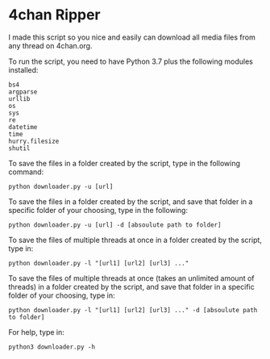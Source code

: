# 4chan Ripper
I made this script so you nice and easily can download all media files from any thread on 4chan.org.

To run the script, you need to have Python 3.7 plus the following modules installed:
	
	bs4
	argparse
	urllib
	os
	sys
	re
	datetime
	time
	hurry.filesize
	shutil
  
To save the files in a folder created by the script, type in the following command:

	python downloader.py -u [url]

To save the files in a folder created by the script, and save that folder in a specific folder of your choosing, type in the following:

	python downloader.py -u [url] -d [absoulute path to folder]
	
To save the files of multiple threads at once in a folder created by the script, type in:

	python downloader.py -l "[url1] [url2] [url3] ..."
	
To save the files of multiple threads at once (takes an unlimited amount of threads) in a folder created by the script, and save that folder in a specific folder of your choosing, type in:

	python downloader.py -l "[url1] [url2] [url3] ..." -d [absoulute path to folder]

For help, type in:

	python3 downloader.py -h
